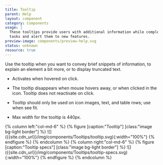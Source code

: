 ```yaml
---
title: Tooltip
parent: Help
layout: component
category: Components
usage: |
  These tooltips provide users with additional information while completing
  tasks and alert them to new features.
preview-image: components/preview-help.svg
status: unknown
resource: true
---
```


Use the tooltip when you want to convey brief snippets of information, to
explain an element a bit more, or to display truncated text.

-   Activates when hovered on click.

-   The tooltip disappears when mouse hovers away, or when clicked in the icon.
    Tooltip does not reactivate on click.

-   Tooltip should only be used on icon images, text, and table rows; use when
    see fit.

-   Max width for the tooltip is 440px.

<div class="row">
{% column left:"col-md-6" %}
{% figure [caption:"Tooltip"] [class:"image bg-light border"] %}
![]({{site.cdn_url}}/img/components/Tooltips/tooltip.svg){:width="100%"}
{% endfigure %}
{% endcolumn %}
{% column right:"col-md-6" %}
{% figure [caption:"Tooltip specs"] [class:"image bg-light border"] %}
![]({{site.cdn_url}}/img/components/Tooltips/tooltip-specs.svg){:width="100%"}
{% endfigure %}
{% endcolumn %}
</div>
